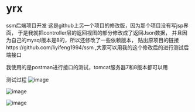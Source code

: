 # yrx
ssm后端项目开发
这是github上另一个项目的修改版，因为那个项目没有写jsp界面，
于是我就把controller层的返回视图的部分修改成了返回Json数据，
并且因为自己的mysql版本是8的，所以还修改了一些依赖版本，
贴出原项目的链接https://github.com/liyifeng1994/ssm ,大家可以用我的这个修改后的进行测试后端接口

我使用的是postman进行接口的测试，tomcat服务器7和8版本都可以用

测试过程
![image](https://user-images.githubusercontent.com/104605529/165896486-df8f502f-28d6-4d87-b7bc-635266baac59.png)

![image](https://user-images.githubusercontent.com/104605529/165896524-7248675f-8b32-4199-908b-d747318f1f38.png)

![image](https://user-images.githubusercontent.com/104605529/165896541-89c2be8e-eb32-488f-8d44-56986366e587.png)
